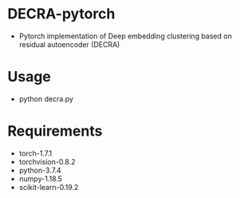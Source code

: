 # DECRA-pytorch

- Pytorch implementation of Deep embedding clustering based on residual autoencoder (DECRA)



# Usage

- python decra.py

# Requirements

- torch-1.7.1
- torchvision-0.8.2
- python-3.7.4
- numpy-1.18.5
- scikit-learn-0.19.2
